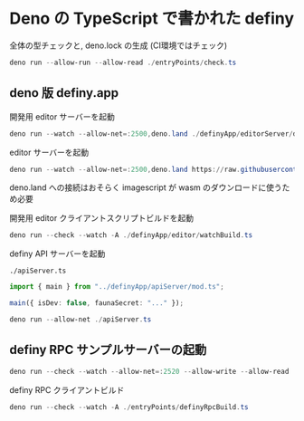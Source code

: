# Deno の TypeScript で書かれた definy

全体の型チェックと, deno.lock の生成 (CI環境ではチェック)
```ps1
deno run --allow-run --allow-read ./entryPoints/check.ts
```

## deno 版 definy.app

開発用 editor サーバーを起動

```ps1
deno run --watch --allow-net=:2500,deno.land ./definyApp/editorServer/dev.ts
```

editor サーバーを起動

```ps1
deno run --watch --allow-net=:2500,deno.land https://raw.githubusercontent.com/narumincho/definy/main/deno-lib/definyApp/editorServer/dev.ts
```

deno.land への接続はおそらく imagescript が wasm のダウンロードに使うため必要

開発用 editor クライアントスクリプトビルドを起動

```ps1
deno run --check --watch -A ./definyApp/editor/watchBuild.ts
```

definy API サーバーを起動

`./apiServer.ts`
```ts
import { main } from "../definyApp/apiServer/mod.ts";

main({ isDev: false, faunaSecret: "..." });
```

```ps1
deno run --allow-net ./apiServer.ts
```

## definy RPC サンプルサーバーの起動

```ps1
deno run --check --watch --allow-net=:2520 --allow-write --allow-read ./entryPoints/definyRpcServerDev.ts
```

definy RPC クライアントビルド

```ps1
deno run --check --watch -A ./entryPoints/definyRpcBuild.ts
```
